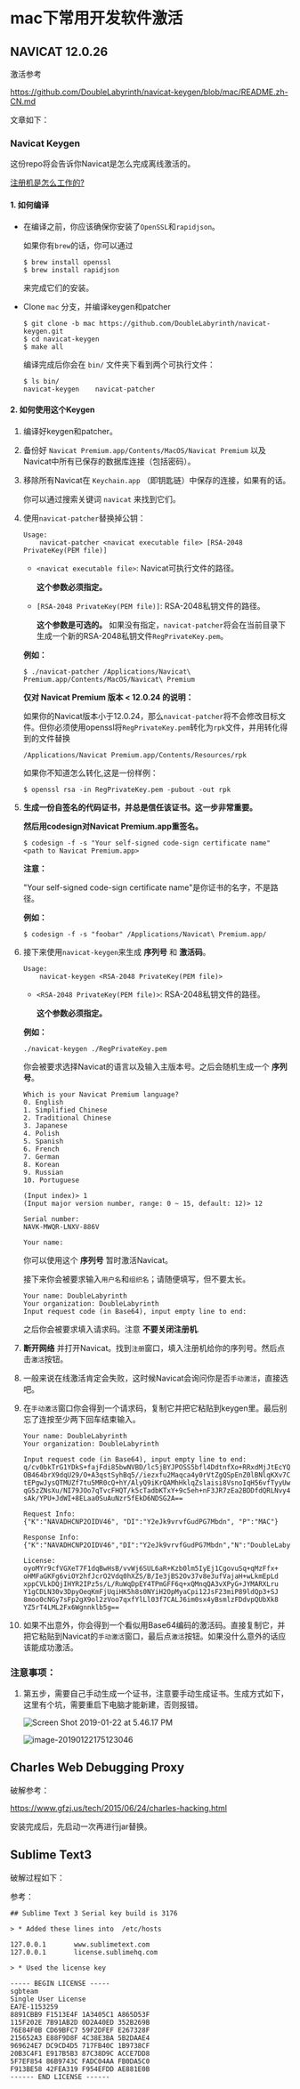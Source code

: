 # mac下常用开发软件激活

## NAVICAT 12.0.26 

激活参考

https://github.com/DoubleLabyrinth/navicat-keygen/blob/mac/README.zh-CN.md

文章如下：

### Navicat Keygen

这份repo将会告诉你Navicat是怎么完成离线激活的。

[注册机是怎么工作的?](https://github.com/DoubleLabyrinth/navicat-keygen/blob/mac/HOW_DOES_IT_WORK.zh-CN.md)

#### 1. 如何编译

- 在编译之前，你应该确保你安装了`OpenSSL`和`rapidjson`。

  如果你有`brew`的话，你可以通过

  ```
  $ brew install openssl
  $ brew install rapidjson
  ```

  来完成它们的安装。

- Clone `mac` 分支，并编译keygen和patcher

  ```
  $ git clone -b mac https://github.com/DoubleLabyrinth/navicat-keygen.git
  $ cd navicat-keygen
  $ make all
  ```

  编译完成后你会在 `bin/` 文件夹下看到两个可执行文件：

  ```
  $ ls bin/
  navicat-keygen    navicat-patcher
  ```

#### 2. 如何使用这个Keygen

1. 编译好keygen和patcher。

2. 备份好 `Navicat Premium.app/Contents/MacOS/Navicat Premium` 以及Navicat中所有已保存的数据库连接（包括密码）。

3. 移除所有Navicat在 `Keychain.app` （即钥匙链）中保存的连接，如果有的话。

   你可以通过搜索关键词 `navicat` 来找到它们。

4. 使用`navicat-patcher`替换掉公钥：

   ```
   Usage:
       navicat-patcher <navicat executable file> [RSA-2048 PrivateKey(PEM file)]
   ```

   - `<navicat executable file>`: Navicat可执行文件的路径。

     **这个参数必须指定。**

   - `[RSA-2048 PrivateKey(PEM file)]`: RSA-2048私钥文件的路径。

     **这个参数是可选的。** 如果没有指定，`navicat-patcher`将会在当前目录下生成一个新的RSA-2048私钥文件`RegPrivateKey.pem`。

   **例如：**

   ```
   $ ./navicat-patcher /Applications/Navicat\ Premium.app/Contents/MacOS/Navicat\ Premium
   ```

   **仅对 Navicat Premium 版本 < 12.0.24 的说明：**

   如果你的Navicat版本小于12.0.24，那么`navicat-patcher`将不会修改目标文件。但你必须使用openssl将`RegPrivateKey.pem`转化为`rpk`文件，并用转化得到的文件替换

   ```
   /Applications/Navicat Premium.app/Contents/Resources/rpk
   ```

   如果你不知道怎么转化,这是一份样例：

   ```
   $ openssl rsa -in RegPrivateKey.pem -pubout -out rpk
   ```

5. **生成一份自签名的代码证书，并总是信任该证书。这一步非常重要。**

   **然后用codesign对Navicat Premium.app重签名。**

   ```
   $ codesign -f -s "Your self-signed code-sign certificate name" <path to Navicat Premium.app>
   ```

   **注意：**

   "Your self-signed code-sign certificate name"是你证书的名字，不是路径。

   **例如：**

   ```
   $ codesign -f -s "foobar" /Applications/Navicat\ Premium.app/
   ```

6. 接下来使用`navicat-keygen`来生成 **序列号** 和 **激活码**。

   ```
   Usage:
       navicat-keygen <RSA-2048 PrivateKey(PEM file)>
   ```

   - `<RSA-2048 PrivateKey(PEM file)>`: RSA-2048私钥文件的路径。

     **这个参数必须指定。**

   **例如：**

   ```
   ./navicat-keygen ./RegPrivateKey.pem
   ```

   你会被要求选择Navicat的语言以及输入主版本号。之后会随机生成一个 **序列号**。

   ```
   Which is your Navicat Premium language?
   0. English
   1. Simplified Chinese
   2. Traditional Chinese
   3. Japanese
   4. Polish
   5. Spanish
   6. French
   7. German
   8. Korean
   9. Russian
   10. Portuguese
   
   (Input index)> 1
   (Input major version number, range: 0 ~ 15, default: 12)> 12
   
   Serial number:
   NAVK-MWQR-LNXV-886V
   
   Your name: 
   ```

   你可以使用这个 **序列号** 暂时激活Navicat。

   接下来你会被要求输入`用户名`和`组织名`；请随便填写，但不要太长。

   ```
   Your name: DoubleLabyrinth
   Your organization: DoubleLabyrinth
   Input request code (in Base64), input empty line to end:
   ```

   之后你会被要求填入请求码。注意 **不要关闭注册机**.

7. **断开网络** 并打开Navicat。找到`注册`窗口，填入注册机给你的序列号。然后点击`激活`按钮。

8. 一般来说在线激活肯定会失败，这时候Navicat会询问你是否`手动激活`，直接选吧。

9. 在`手动激活`窗口你会得到一个请求码，复制它并把它粘贴到keygen里。最后别忘了连按至少两下回车结束输入。

   ```
   Your name: DoubleLabyrinth
   Your organization: DoubleLabyrinth
   
   Input request code (in Base64), input empty line to end:
   q/cv0bkTrG1YDkS+fajFdi85bwNVBD/lc5jBYJPOSS5bfl4DdtnfXo+RRxdMjJtEcYQnvLPi2LF0
   OB464brX9dqU29/O+A3qstSyhBq5//iezxfu2Maqca4y0rVtZgQSpEnZ0lBNlqKXv7CuTUYCS1pm
   tEPgwJysQTMUZf7tu5MR0cQ+hY/AlyQ9iKrQAMhHklqZslaisi8VsnoIqH56vfTyyUwUQXrFNc41
   qG5zZNsXu/NI79JOo7qTvcFHQT/k5cTadbKTxY+9c5eh+nF3JR7zEa2BDDfdQRLNvy4DTSyxdYXd
   sAk/YPU+JdWI+8ELaa0SuAuNzr5fEkD6NDSG2A==
   
   Request Info:
   {"K":"NAVADHCNP2OIDV46", "DI":"Y2eJk9vrvfGudPG7Mbdn", "P":"MAC"}
   
   Response Info:
   {"K":"NAVADHCNP2OIDV46","DI":"Y2eJk9vrvfGudPG7Mbdn","N":"DoubleLabyrinth","O":"DoubleLabyrinth","T":1537630251}
   
   License:
   oyoMYr9cfVGXeT7F1dqBwHsB/vvWj6SUL6aR+Kzb0lm5IyEj1CgovuSq+qMzFfx+
   oHMFaGKFg6viOY2hfJcrO2Vdq0hXZS/B/Ie3jBS2Ov37v8e3ufVajaH+wLkmEpLd
   xppCVLkDQjIHYR2IPz5s/L/RuWqDpEY4TPmGFF6q+xQMnqQA3vXPyG+JYMARXLru
   Y1gCDLN30v3DpyOeqKmFjUqiHK5h8s0NYiH2OpMyaCpi12JsF23miP89ldQp3+SJ
   8moo0cNGy7sFp2gX9ol2zVoo7qxfYlLl03f7CALJ6im0sx4yBsmlzFDdvpQUbXk8
   YZ5rT4LML2Fx6Wgnnklb5g==
   ```

10. 如果不出意外，你会得到一个看似用Base64编码的激活码。直接复制它，并把它粘贴到Navicat的`手动激活`窗口，最后点`激活`按钮。如果没什么意外的话应该能成功激活。

### 注意事项：

1. 第五步，需要自己手动生成一个证书，注意要手动生成证书。生成方式如下，这里有个坑，需要重启下电脑才能新建，否则报错。

   ![Screen Shot 2019-01-22 at 5.46.17 PM](./images/navicat.png)

   ![image-20190122175123046](./images/navicat2.png)





## Charles Web Debugging Proxy

破解参考：

https://www.gfzj.us/tech/2015/06/24/charles-hacking.html

安装完成后，先启动一次再进行jar替换。

## Sublime Text3 

破解过程如下：

参考：

```
## Sublime Text 3 Serial key build is 3176

> * Added these lines into  /etc/hosts 

127.0.0.1       www.sublimetext.com
127.0.0.1       license.sublimehq.com

> * Used the license key

----- BEGIN LICENSE -----
sgbteam
Single User License
EA7E-1153259
8891CBB9 F1513E4F 1A3405C1 A865D53F
115F202E 7B91AB2D 0D2A40ED 352B269B
76E84F0B CD69BFC7 59F2DFEF E267328F
215652A3 E88F9D8F 4C38E3BA 5B2DAAE4
969624E7 DC9CD4D5 717FB40C 1B9738CF
20B3C4F1 E917B5B3 87C38D9C ACCE7DD8
5F7EF854 86B9743C FADC04AA FB0DA5C0
F913BE58 42FEA319 F954EFDD AE881E0B
------ END LICENSE ------
```

